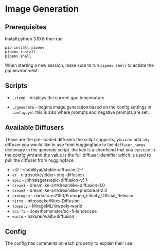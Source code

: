 # Image Generation

## Prerequisites

Install python 3.10.6 then run
```
pip install pipenv
pipenv install
pipenv shell
```

When starting a new session, make sure to run `pipenv shell` to actiate the pip environment. 

## Scripts
  * `./temp` - displays the current gpu temperature

 * `./generate` - begins image generation based on the config settings in `config.yml` this is also where prompts and negative prompts are set.

## Available Diffusers
  These are the pre-loaded diffusers the sctipt supports, you can add any diffuser you would like to use from huggingface to the `diffuser_names` dictionary in the generate script. the key is a shorthand that you can use in the config.yml and the value is the full diffuser identifier which is used to pull the diffuser from huggingface.

  * `sd2` - stabilityai/stable-diffusion-2-1
  * `er` - nitrosocke/elden-ring-diffusion
  * `epic` - johnslegers/epic-diffusion-v1.1
  * `dream1` - dreamlike-art/dreamlike-diffusion-1.0
  * `dream2` - dreamlike-art/dreamlike-photoreal-2.0
  * `protogen` - darkstorm2150/Protogen_Infinity_Official_Release
  * `nitro` - nitrosocke/Nitro-Diffusion
  * `lowpoly` - MirageML/lowpoly-world
  * `sci-fi` - Joeythemonster/sci-fi-landscape
  * `waifu` - hakurei/waifu-diffusion

## Config
  The config has comments on each property to explain their use.